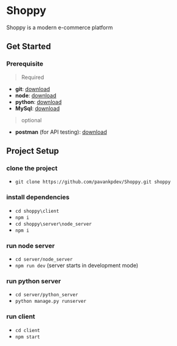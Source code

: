 # Shoppy

Shoppy is a modern e-commerce platform

## Get Started

### Prerequisite

> Required

- **git**: [download](https://git-scm.com/download/)
- **node**: [download](https://nodejs.org/en/)
- **python**: [download](https://www.python.org/)
- **MySql**: [download](https://dev.mysql.com/downloads/mysql/5.7.html)

> optional

- **postman** (for API testing): [download](https://www.postman.com/)

## Project Setup

### clone the project

- `git clone https://github.com/pavankpdev/Shoppy.git shoppy`

### install dependencies

- `cd shoppy\client`
- `npm i`
- `cd shoppy\server\node_server`
- `npm i`

### run node server

- `cd server/node_server`
- `npm run dev` (server starts in development mode)

### run python server

- `cd server/python_server`
- `python manage.py runserver`

### run client

- `cd client`
- `npm start`
